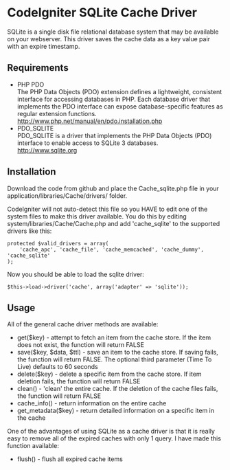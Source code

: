 CodeIgniter SQLite Cache Driver
=========================================

SQLite is a single disk file relational database system that may be available on your webserver. This driver saves the cache data as a key value pair with an expire timestamp.

Requirements
------------

 - PHP PDO  
   The PHP Data Objects (PDO) extension defines a lightweight, consistent interface for accessing databases in PHP. Each database driver that implements the PDO interface can expose database-specific features as regular extension functions.  
   http://www.php.net/manual/en/pdo.installation.php
 - PDO_SQLITE  
   PDO_SQLITE is a driver that implements the PHP Data Objects (PDO) interface to enable access to SQLite 3 databases.  
   http://www.sqlite.org

Installation
------------

Download the code from github and place the Cache_sqlite.php file in your application/libraries/Cache/drivers/ folder.

CodeIgniter will not auto-detect this file so you HAVE to edit one of the system files to make this driver available. You do this by editing system/libraries/Cache/Cache.php and add 'cache_sqlite' to the supported drivers like this:

	protected $valid_drivers = array(
		'cache_apc', 'cache_file', 'cache_memcached', 'cache_dummy', 'cache_sqlite'
	);

Now you should be able to load the sqlite driver:

	$this->load->driver('cache', array('adapter' => 'sqlite'));

Usage
-----

All of the general cache driver methods are available:

- get($key) - attempt to fetch an item from the cache store. If the item does not exist, the function will return FALSE
- save($key, $data, $ttl) - save an item to the cache store. If saving fails, the function will return FALSE. The optional third parameter (Time To Live) defaults to 60 seconds
- delete($key) - delete a specific item from the cache store. If item deletion fails, the function will return FALSE
- clean() - 'clean' the entire cache. If the deletion of the cache files fails, the function will return FALSE
- cache_info() - return information on the entire cache
- get_metadata($key) - return detailed information on a specific item in the cache

One of the advantages of using SQLite as a cache driver is that it is really easy to remove all of the expired caches with only 1 query. I have made this function available:

- flush() - flush all expired cache items